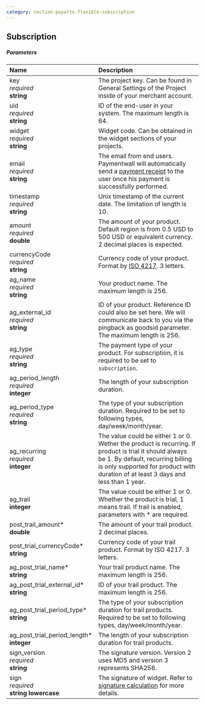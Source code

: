 ```yaml
---
category: section-payalto-flexible-subscription
---
```

## Subscription

##### Parameters

| Name | Description|
|:---|:---|
|key<br>*required*<br>**string**| The project key. Can be found in General Settings of the Project inside of your merchant account.|
|uid<br>*required*<br>**string**| ID of the end-user in your system. The maximum length is 64. |
|widget<br>*required*<br>**string**| Widget code. Can be obtained in the widget sections of your projects.|
|email<br>*required*<br>**string**| The email from end users. Paymentwall will automatically send a [payment receipt]() to the user once his payment is successfully performed. |
|timestamp<br>*required*<br>**string**| Unix timestamp of the current date. The limitation of length is 10.|
|amount<br>*required*<br> **double** | The amount of your product. Default region is from 0.5 USD to 500 USD or equivalent currency. 2 decimal places is expected.|
|currencyCode<br>*required*<br>**string**| Currency code of your product. Format by [ISO 4217](https://en.wikipedia.org/wiki/ISO_4217#Active_codes). 3 letters. |
|ag_name<br>*required*<br>**string**| Your product name. The maximum length is 256. |
|ag_external_id<br>*required*<br>**string**| ID of your product. Reference ID could also be set here. We will communicate back to you via the pingback as goodsid parameter. The maximum length is 256. |
|ag_type<br>*required*<br>**string**| The payment type of your product. For subscription, it is required to be set to ```subscription```.|
|ag_period_length<br>*required*<br>**integer**| The length of your subscription duration. |
|ag_period_type<br>*required*<br>**string**| The type of your subscription duration. Required to be set to following types, day/week/month/year. |
|ag_recurring<br>*required*<br>**integer**| The value could be either 1 or 0. Wether the product is recurring. If product is trial it should always be 1. By default, recurring billing is only supported for product with duration of at least 3 days and less than 1 year.|
|ag_trail<br>**integer**| The value could be either 1 or 0. Whether the product is trial, 1 means trail. If  trail is enabled, parameters with * are required.|
|post_trail_amount*<br> **double**| The amount of your trail product.  2 decimal places.|
|post_trial_currencyCode*<br>**string**| Currency code of your trail product. Format by ISO 4217. 3 letters.|
|ag_post_trial_name*<br>**string**| Your trail product name. The maximum length is 256.|
|ag_post_trial_external_id*<br>**string**| ID of your trail product. The maximum length is 256.|
|ag_post_trial_period_type*<br>**string**| The type of your subscription duration for trail products. Required to be set to following types, day/week/month/year. |
|ag_post_trial_period_length*<br>**integer**| The length of your subscription duration for trail products.|
|sign_version<br>*required*<br>**string**| The signature version. Version 2 uses MD5 and version 3 represents SHA256.|
|sign<br>*required*<br>**string lowercase**|The signature of widget. Refer to [signature calculation](/signature-calculation) for more details.|
